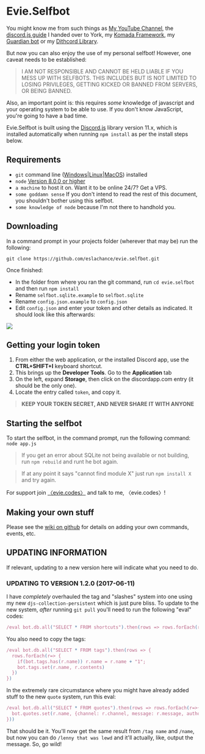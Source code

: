 # Evie.Selfbot

You might know me from such things as [My YouTube Channel](https://www.youtube.com/channel/UCvQubaJPD0D-PSokbd5DAiw), 
the [discord.js guide](https://anidiotsguide.gitbooks.io/discord-js-bot-guide/) I handed over to York, my [Komada Framework](http://komada.js.org/), 
my [Guardian bot](https://github.com/eslachance/guardian) or my [Dithcord Library](https://github.com/dirigeants/komada). 

But now you can also enjoy the use of my personal selfbot! However, one caveat needs to be established:

> I AM NOT RESPONSIBLE AND CANNOT BE HELD LIABLE IF YOU MESS UP WITH SELFBOTS. THIS INCLUDES BUT IS NOT LIMITED TO LOSING PRIVILEGES, GETTING KICKED OR BANNED FROM SERVERS, OR BEING BANNED.

Also, an important point is: this requires *some* knowledge of javascript and your operating system to be able to use. If you don't know JavaScript, you're going to have a bad time.

Evie.Selfbot is built using the [Discord.js](http://discord.js.org/) library version 11.x, which is installed automatically when running `npm install` as per the install steps below.

## Requirements

- `git` command line ([Windows](https://git-scm.com/download/win)|[Linux](https://git-scm.com/book/en/v2/Getting-Started-Installing-Git)|[MacOS](https://git-scm.com/download/mac)) installed
- `node` [Version 8.0.0 or higher](https://nodejs.org)
- `a machine` to host it on. Want it to be online 24/7? Get a VPS.
- `some goddamn sense` If you don't intend to read the rest of this document, you shouldn't bother using this selfbot.
- `some knowledge of node` because I'm not there to handhold you.

## Downloading

In a command prompt in your projects folder (wherever that may be) run the following:

`git clone https://github.com/eslachance/evie.selfbot.git`

Once finished: 

- In the folder from where you ran the git command, run `cd evie.selfbot` and then run `npm install`
- Rename `selfbot.sqlite.example` to `selfbot.sqlite`
- Rename `config.json.example` to `config.json`
- Edit `config.json` and enter your token and other details as indicated. It should look like this afterwards: 

![](http://i.imgur.com/KH2ELvM.png)

## Getting your login token

1. From either the web application, or the installed Discord app, use the **CTRL+SHIFT+I** keyboard shortcut.
2. This brings up the **Developer Tools**. Go to the **Application** tab
3. On the left, expand **Storage**, then click on the discordapp.com entry (it should be the only one).
4. Locate the entry called `token`, and copy it.

> **KEEP YOUR TOKEN SECRET, AND NEVER SHARE IT WITH ANYONE**

## Starting the selfbot

To start the selfbot, in the command prompt, run the following command:
`node app.js`

> If you get an error about SQLite not being available or not building, run `npm rebuild` and runt he bot again.

> If at any point it says "cannot find module X" just run `npm install X` and try again.

For support join [〈evie.codes〉](https://discord.gg/PhT8scR) and talk to me, 〈evie.codes〉!

## Making your own stuff

Please see the [wiki on github](https://github.com/eslachance/evie.selfbot/wiki) for details on
adding your own commands, events, etc.

## UPDATING INFORMATION

If relevant, updating to a new version here will indicate what you need to do.

### UPDATING TO VERSION 1.2.0 (2017-06-11)

I have *completely* overhauled the tag and "slashes" system into one using
my new `djs-collection-persistent` which is just pure bliss. To update to the new
system, *after* running `git pull` you'll need to run the following "eval" codes:

```js
/eval bot.db.all("SELECT * FROM shortcuts").then(rows => rows.forEach(r=>bot.tags.set(r.name, r.contents)))
```

You also need to copy the tags: 

```js
/eval bot.db.all("SELECT * FROM tags").then(rows => {
  rows.forEach(r=> {
    if(bot.tags.has(r.name)) r.name = r.name + "1";
    bot.tags.set(r.name, r.contents)
  })
})
```

In the extremely rare circumstance where you might have already added stuff to
the new `quote` system, run this eval: 

```js
/eval bot.db.all("SELECT * FROM quotes").then(rows => rows.forEach(r=>{
  bot.quotes.set(r.name, {channel: r.channel, message: r.message, author: r.author, embed : r.embed})
}))
```

That should be it. You'll now get the same result from `/tag name` and `/name`, 
but now you can do `/lenny that was lewd` and it'll actually, like, output the
message. So, go wild!